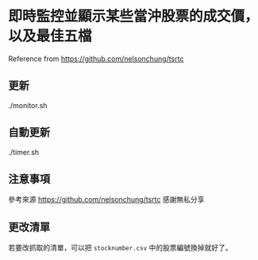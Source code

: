 
# 即時監控並顯示某些當沖股票的成交價，以及最佳五檔

Reference from https://github.com/nelsonchung/tsrtc

## 更新

./monitor.sh

## 自動更新

./timer.sh

## 注意事項

參考來源 https://github.com/nelsonchung/tsrtc
感謝無私分享

## 更改清單

若要改抓取的清單，可以把 `stocknumber.csv` 中的股票編號換掉就好了。

